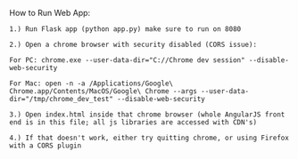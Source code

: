 How to Run Web App:

    1.) Run Flask app (python app.py) make sure to run on 8080

    2.) Open a chrome browser with security disabled (CORS issue):

    For PC: chrome.exe --user-data-dir="C://Chrome dev session" --disable-web-security

    For Mac: open -n -a /Applications/Google\ Chrome.app/Contents/MacOS/Google\ Chrome --args --user-data-dir="/tmp/chrome_dev_test" --disable-web-security

    3.) Open index.html inside that chrome browser (whole AngularJS front end is in this file; all js libraries are accessed with CDN's)  

    4.) If that doesn't work, either try quitting chrome, or using Firefox with a CORS plugin

  


  
